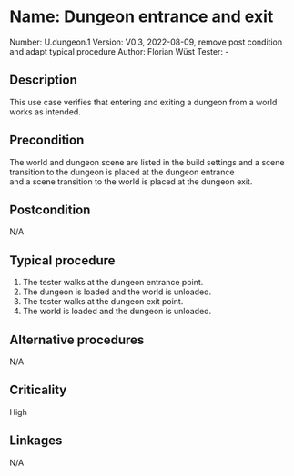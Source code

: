 # Name: Dungeon entrance and exit

Number: U.dungeon.1
Version: V0.3, 2022-08-09, remove post condition and adapt typical procedure
Author: Florian Wüst
Tester: -

## Description

This use case verifies that entering and exiting a dungeon from a world works as intended.  

## Precondition

The world and dungeon scene are listed in the build settings and a scene transition to the dungeon is placed at the dungeon entrance  
and a scene transition to the world is placed at the dungeon exit.

## Postcondition

N/A

## Typical procedure

1. The tester walks at the dungeon entrance point.  
2. The dungeon is loaded and the world is unloaded.  
3. The tester walks at the dungeon exit point.  
4. The world is loaded and the dungeon is unloaded.  

## Alternative procedures

N/A

## Criticality

High

## Linkages

N/A